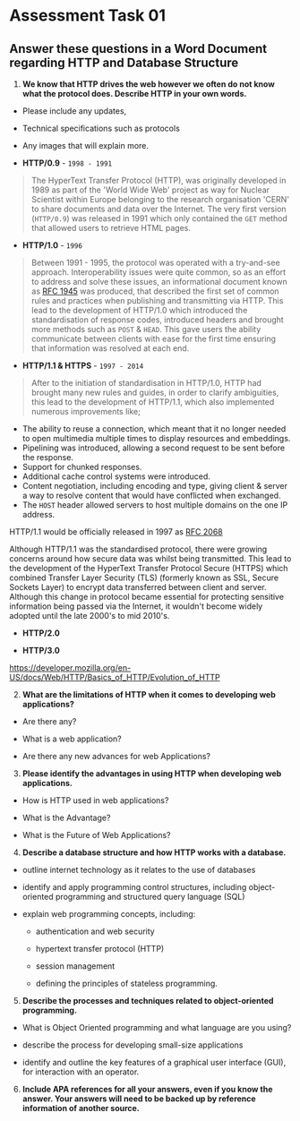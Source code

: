 # Assessment Task 01

## Answer these questions in a Word Document regarding HTTP and Database Structure

1. **We know that HTTP drives the web however we often do not know what the protocol does. Describe HTTP in your own words.**

- Please include any updates,

- Technical specifications such as protocols

- Any images that will explain more.

- **HTTP/0.9** - `1998 - 1991`

> The HyperText Transfer Protocol (HTTP), was originally developed in 1989 as part of the 'World Wide Web' project as way for Nuclear Scientist within Europe belonging to the research organisation 'CERN' to share documents and data over the Internet. The very first version (`HTTP/0.9`) was released in 1991 which only contained the `GET` method that allowed users to retrieve HTML pages.

- **HTTP/1.0** - `1996`

> Between 1991 - 1995, the protocol was operated with a try-and-see approach. Interoperability issues were quite common, so as an effort to address and solve these issues, an informational document known as [RFC 1945](https://datatracker.ietf.org/doc/html/rfc1945) was produced, that described the first set of common rules and practices when publishing and transmitting via HTTP. This lead to the development of HTTP/1.0 which introduced the standardisation of response codes, introduced headers and brought more methods such as `POST` & `HEAD`. This gave users the ability communicate between clients with ease for the first time ensuring that information was resolved at each end.

- **HTTP/1.1 & HTTPS** - `1997 - 2014`

> After to the initiation of standardisation in HTTP/1.0, HTTP had brought many new rules and guides, in order to clarify ambiguities, this lead to the development of HTTP/1.1, which also implemented numerous improvements like;

- The ability to reuse a connection, which meant that it no longer needed to open multimedia multiple times to display resources and embeddings.
- Pipelining was introduced, allowing a second request to be sent before the response.
- Support for chunked responses.
- Additional cache control systems were introduced.
- Content negotiation, including encoding and type, giving client & server a way to resolve content that would have conflicted when exchanged.
- The `HOST` header allowed servers to host multiple domains on the one IP address.

HTTP/1.1 would be officially released in 1997 as [RFC 2068](https://datatracker.ietf.org/doc/html/rfc2068)

Although HTTP/1.1 was the standardised protocol, there were growing concerns around how secure data was whilst being transmitted. This lead to the development of the HyperText Transfer Protocol Secure (HTTPS) which combined Transfer Layer Security (TLS) (formerly known as SSL, Secure Sockets Layer) to encrypt data transferred between client and server. Although this change in protocol became essential for protecting sensitive information being passed via the Internet, it wouldn't become widely adopted until the late 2000's to mid 2010's.

- **HTTP/2.0**

- **HTTP/3.0**

https://developer.mozilla.org/en-US/docs/Web/HTTP/Basics_of_HTTP/Evolution_of_HTTP

2. **What are the limitations of HTTP when it comes to developing web applications?**

- Are there any?

- What is a web application?

- Are there any new advances for web Applications?

3. **Please identify the advantages in using HTTP when developing web applications.**

- How is HTTP used in web applications?

- What is the Advantage?

- What is the Future of Web Applications?

4. **Describe a database structure and how HTTP works with a database.**

- outline internet technology as it relates to the use of databases

- identify and apply programming control structures, including object-oriented programming
and structured query language (SQL)

- explain web programming concepts, including:
  
  - authentication and web security

  - hypertext transfer protocol (HTTP)
  
  - session management
  
  - defining the principles of stateless programming.

5. **Describe the processes and techniques related to object-oriented programming.**

- What is Object Oriented programming and what language are you using?

- describe the process for developing small-size applications

- identify and outline the key features of a graphical user interface (GUI), for interaction with
an operator.

6. **Include APA references for all your answers, even if you know the answer. Your answers will need to be backed up by reference information of another source.**
